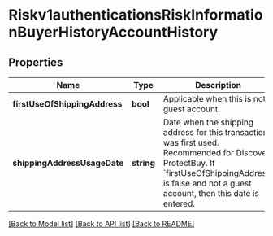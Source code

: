 # Riskv1authenticationsRiskInformationBuyerHistoryAccountHistory

## Properties
Name | Type | Description | Notes
------------ | ------------- | ------------- | -------------
**firstUseOfShippingAddress** | **bool** | Applicable when this is not a guest account. | [optional] 
**shippingAddressUsageDate** | **string** | Date when the shipping address for this transaction was first used. Recommended for Discover ProtectBuy. If &#x60;firstUseOfShippingAddress&#x60; is false and not a guest account, then this date is entered. | [optional] 

[[Back to Model list]](../README.md#documentation-for-models) [[Back to API list]](../README.md#documentation-for-api-endpoints) [[Back to README]](../README.md)


